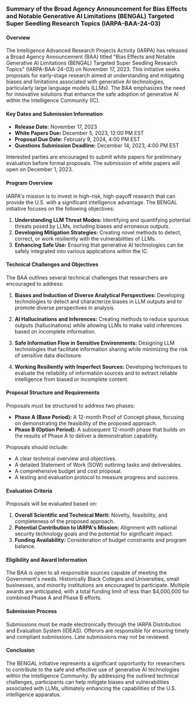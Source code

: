 ### Summary of the Broad Agency Announcement for Bias Effects and Notable Generative AI Limitations (BENGAL) Targeted Super Seedling Research Topics (IARPA-BAA-24-03)

#### Overview

The Intelligence Advanced Research Projects Activity (IARPA) has released a Broad Agency Announcement (BAA) titled "Bias Effects and Notable Generative AI Limitations (BENGAL) Targeted Super Seedling Research Topics" (IARPA-BAA-24-03) on November 17, 2023. This initiative seeks proposals for early-stage research aimed at understanding and mitigating biases and limitations associated with generative AI technologies, particularly large language models (LLMs). The BAA emphasizes the need for innovative solutions that enhance the safe adoption of generative AI within the Intelligence Community (IC).

#### Key Dates and Submission Information

- **Release Date:** November 17, 2023
- **White Papers Due:** December 5, 2023, 12:00 PM EST
- **Proposal Due Date:** February 9, 2024, 4:00 PM EST
- **Questions Submission Deadline:** December 14, 2023, 4:00 PM EST

Interested parties are encouraged to submit white papers for preliminary evaluation before formal proposals. The submission of white papers will open on December 1, 2023.

#### Program Overview

IARPA's mission is to invest in high-risk, high-payoff research that can provide the U.S. with a significant intelligence advantage. The BENGAL initiative focuses on the following objectives:

1. **Understanding LLM Threat Modes:** Identifying and quantifying potential threats posed by LLMs, including biases and erroneous outputs.
2. **Developing Mitigation Strategies:** Creating novel methods to detect, correct, or work resiliently with the vulnerabilities of LLMs.
3. **Enhancing Safe Use:** Ensuring that generative AI technologies can be safely integrated into various applications within the IC.

#### Technical Challenges and Objectives

The BAA outlines several technical challenges that researchers are encouraged to address:

1. **Biases and Induction of Diverse Analytical Perspectives:** Developing technologies to detect and characterize biases in LLM outputs and to promote diverse perspectives in analysis.
   
2. **AI Hallucinations and Inferences:** Creating methods to reduce spurious outputs (hallucinations) while allowing LLMs to make valid inferences based on incomplete information.

3. **Safe Information Flow in Sensitive Environments:** Designing LLM technologies that facilitate information sharing while minimizing the risk of sensitive data disclosure.

4. **Working Resiliently with Imperfect Sources:** Developing techniques to evaluate the reliability of information sources and to extract reliable intelligence from biased or incomplete content.

#### Proposal Structure and Requirements

Proposals must be structured to address two phases:

- **Phase A (Base Period):** A 12-month Proof of Concept phase, focusing on demonstrating the feasibility of the proposed approach.
- **Phase B (Option Period):** A subsequent 12-month phase that builds on the results of Phase A to deliver a demonstration capability.

Proposals should include:

- A clear technical overview and objectives.
- A detailed Statement of Work (SOW) outlining tasks and deliverables.
- A comprehensive budget and cost proposal.
- A testing and evaluation protocol to measure progress and success.

#### Evaluation Criteria

Proposals will be evaluated based on:

1. **Overall Scientific and Technical Merit:** Novelty, feasibility, and completeness of the proposed approach.
2. **Potential Contribution to IARPA's Mission:** Alignment with national security technology goals and the potential for significant impact.
3. **Funding Availability:** Consideration of budget constraints and program balance.

#### Eligibility and Award Information

The BAA is open to all responsible sources capable of meeting the Government's needs. Historically Black Colleges and Universities, small businesses, and minority institutions are encouraged to participate. Multiple awards are anticipated, with a total funding limit of less than $4,000,000 for combined Phase A and Phase B efforts.

#### Submission Process

Submissions must be made electronically through the IARPA Distribution and Evaluation System (IDEAS). Offerors are responsible for ensuring timely and compliant submissions. Late submissions may not be reviewed.

#### Conclusion

The BENGAL initiative represents a significant opportunity for researchers to contribute to the safe and effective use of generative AI technologies within the Intelligence Community. By addressing the outlined technical challenges, participants can help mitigate biases and vulnerabilities associated with LLMs, ultimately enhancing the capabilities of the U.S. intelligence apparatus.